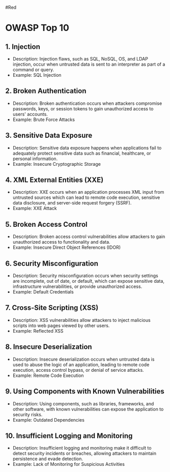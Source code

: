 #Red 
# OWASP Top 10

## 1. Injection
- Description: Injection flaws, such as SQL, NoSQL, OS, and LDAP injection, occur when untrusted data is sent to an interpreter as part of a command or query.
- Example: SQL Injection

## 2. Broken Authentication
- Description: Broken authentication occurs when attackers compromise passwords, keys, or session tokens to gain unauthorized access to users' accounts.
- Example: Brute Force Attacks

## 3. Sensitive Data Exposure
- Description: Sensitive data exposure happens when applications fail to adequately protect sensitive data such as financial, healthcare, or personal information.
- Example: Insecure Cryptographic Storage

## 4. XML External Entities (XXE)
- Description: XXE occurs when an application processes XML input from untrusted sources which can lead to remote code execution, sensitive data disclosure, and server-side request forgery (SSRF).
- Example: XXE Attack

## 5. Broken Access Control
- Description: Broken access control vulnerabilities allow attackers to gain unauthorized access to functionality and data.
- Example: Insecure Direct Object References (IDOR)

## 6. Security Misconfiguration
- Description: Security misconfiguration occurs when security settings are incomplete, out of date, or default, which can expose sensitive data, infrastructure vulnerabilities, or provide unauthorized access.
- Example: Default Credentials

## 7. Cross-Site Scripting (XSS)
- Description: XSS vulnerabilities allow attackers to inject malicious scripts into web pages viewed by other users.
- Example: Reflected XSS

## 8. Insecure Deserialization
- Description: Insecure deserialization occurs when untrusted data is used to abuse the logic of an application, leading to remote code execution, access control bypass, or denial of service attacks.
- Example: Remote Code Execution

## 9. Using Components with Known Vulnerabilities
- Description: Using components, such as libraries, frameworks, and other software, with known vulnerabilities can expose the application to security risks.
- Example: Outdated Dependencies

## 10. Insufficient Logging and Monitoring
- Description: Insufficient logging and monitoring make it difficult to detect security incidents or breaches, allowing attackers to maintain persistence and evade detection.
- Example: Lack of Monitoring for Suspicious Activities
